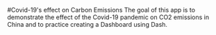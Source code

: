 #Covid-19's effect on Carbon Emissions
The goal of this app is to demonstrate the effect of the Covid-19 pandemic on CO2 emissions in China and to practice creating a Dashboard using Dash.
